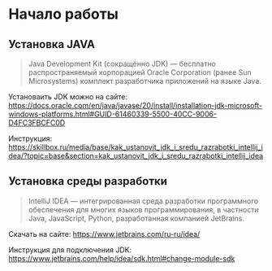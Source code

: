 # Начало работы

## Установка JAVA
>Java Development Kit (сокращённо JDK) — бесплатно распространяемый корпорацией Oracle Corporation (ранее Sun Microsystems) комплект разработчика приложений на языке Java.

Установаить JDK можно на сайте:
https://docs.oracle.com/en/java/javase/20/install/installation-jdk-microsoft-windows-platforms.html#GUID-61460339-5500-40CC-9006-D4FC3FBCFC0D

Инструкция: https://skillbox.ru/media/base/kak_ustanovit_jdk_i_sredu_razrabotki_intellij_idea/?topic=base&section=kak_ustanovit_jdk_i_sredu_razrabotki_intellij_idea

## Установка среды разработки

>IntelliJ IDEA — интегрированная среда разработки программного обеспечения для многих языков программирования, в частности Java, JavaScript, Python, разработанная компанией JetBrains.

Скачать на сайте: https://www.jetbrains.com/ru-ru/idea/

Инструкция для подключения JDK: https://www.jetbrains.com/help/idea/sdk.html#change-module-sdk
